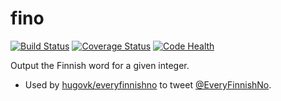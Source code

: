 fino
====

[![Build Status](https://travis-ci.org/hugovk/fino.svg?branch=master)](https://travis-ci.org/hugovk/fino)
[![Coverage Status](https://coveralls.io/repos/github/hugovk/fino/badge.svg?branch=master)](https://coveralls.io/github/hugovk/fino?branch=master)
[![Code Health](https://landscape.io/github/hugovk/fino/master/landscape.svg)](https://landscape.io/github/hugovk/fino/master)

Output the Finnish word for a given integer.

 * Used by [hugovk/everyfinnishno](https://github.com/hugovk/everyfinnishno) to tweet [@EveryFinnishNo](https://twitter.com/EveryFinnishNo).
